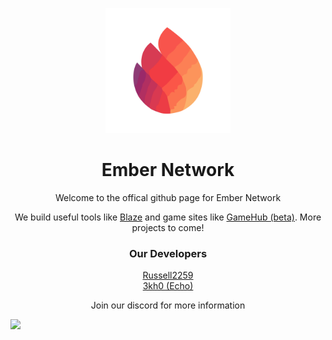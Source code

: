 <p align="center"><img src="https://github.com/EmberNetwork/.github/blob/main/profile/logo.png?raw=true" width="200px"/></p>
<h1 align="center">Ember Network</h1>
<p align="center">Welcome to the offical github page for Ember Network</p>
<p align="center">We build useful tools like <a href="https://github.com/EmberNetwork/Blaze">Blaze</a> and game sites like <a href="https://github.com/GameHub88/Gamehub">GameHub (beta)</a>. More projects to come!</p>
<h3 align="center">Our Developers</h3>
<p align="center">
<a href="https://github.com/Russell2259">Russell2259</a>
<br>
<a href="https://github.com/3kh0">3kh0 (Echo)</a>
</p>
<p align="center">
Join our discord for more information

<a href="https://discord.gg/TnPKn4xQ" align="center"><img src="https://invidget.switchblade.xyz/TnPKn4xQ?theme=dark"/></a>
</p>
